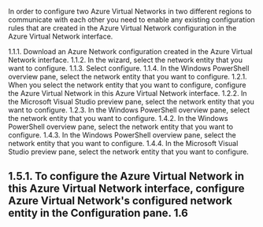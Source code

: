 In order to configure two Azure Virtual Networks in two different regions to communicate with each other you need to  enable any existing configuration rules that are created in the Azure Virtual Network configuration in the Azure Virtual Network interface.

1.1.1. Download an  Azure Network configuration created in the Azure Virtual Network interface.
1.1.2. In the wizard, select the network entity that you want to configure.
1.1.3. Select configure.
1.1.4. In the  Windows PowerShell overview pane, select the network entity that you want to configure.
1.2.1. When you select the network entity that you want to configure,  configure the Azure Virtual Network in this Azure Virtual Network interface. 
1.2.2. In the  Microsoft Visual Studio preview pane, select the network entity that you want to configure.
1.2.3. In the  Windows PowerShell overview pane, select the network entity that you want to configure.
1.4.2. In the  Windows PowerShell overview pane, select the network entity that you want to configure.
1.4.3. In the  Windows PowerShell overview pane, select the network entity that you want to configure.
1.4.4. In the  Microsoft Visual Studio preview pane, select the network entity that you want to configure.

1.5.1. To configure the Azure Virtual Network in this Azure Virtual Network interface,  configure  Azure Virtual Network's configured network entity in the Configuration pane. 
1.6
---------------

